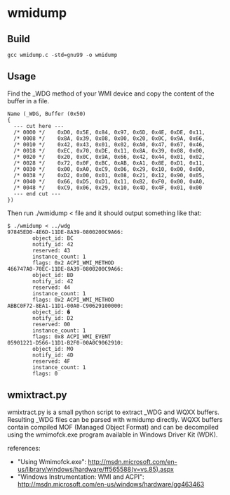 # wmidump

## Build

    gcc wmidump.c -std=gnu99 -o wmidump

## Usage

Find the _WDG method of your WMI device and copy the content of the
buffer in a file.

    Name (_WDG, Buffer (0x50)
    {
      --- cut here ---
      /* 0000 */    0xD0, 0x5E, 0x84, 0x97, 0x6D, 0x4E, 0xDE, 0x11, 
      /* 0008 */    0x8A, 0x39, 0x08, 0x00, 0x20, 0x0C, 0x9A, 0x66, 
      /* 0010 */    0x42, 0x43, 0x01, 0x02, 0xA0, 0x47, 0x67, 0x46, 
      /* 0018 */    0xEC, 0x70, 0xDE, 0x11, 0x8A, 0x39, 0x08, 0x00, 
      /* 0020 */    0x20, 0x0C, 0x9A, 0x66, 0x42, 0x44, 0x01, 0x02, 
      /* 0028 */    0x72, 0x0F, 0xBC, 0xAB, 0xA1, 0x8E, 0xD1, 0x11, 
      /* 0030 */    0x00, 0xA0, 0xC9, 0x06, 0x29, 0x10, 0x00, 0x00, 
      /* 0038 */    0xD2, 0x00, 0x01, 0x08, 0x21, 0x12, 0x90, 0x05, 
      /* 0040 */    0x66, 0xD5, 0xD1, 0x11, 0xB2, 0xF0, 0x00, 0xA0, 
      /* 0048 */    0xC9, 0x06, 0x29, 0x10, 0x4D, 0x4F, 0x01, 0x00
      --- end cut ---
    })

Then run ./wmidump < file and it should output something like that:

    $ ./wmidump < ../wdg
    97845ED0-4E6D-11DE-8A39-0800200C9A66:
            object_id: BC
            notify_id: 42
            reserved: 43
            instance_count: 1
            flags: 0x2 ACPI_WMI_METHOD 
    466747A0-70EC-11DE-8A39-0800200C9A66:
            object_id: BD
            notify_id: 42
            reserved: 44
            instance_count: 1
            flags: 0x2 ACPI_WMI_METHOD 
    ABBC0F72-8EA1-11D1-00A0-C90629100000:
            object_id: �
            notify_id: D2
            reserved: 00
            instance_count: 1
            flags: 0x8 ACPI_WMI_EVENT 
    05901221-D566-11D1-B2F0-00A0C9062910:
            object_id: MO
            notify_id: 4D
            reserved: 4F
            instance_count: 1
            flags: 0

## wmixtract.py

wmixtract.py is a small python script to extract _WDG and WQXX buffers.
Resulting _WDG files can be parsed with wmidump directly.
WQXX buffers contain compiled MOF (Managed Object Format) and can be
decompiled using the wmimofck.exe program available in Windows Driver Kit (WDK).

references:
* "Using Wmimofck.exe": http://msdn.microsoft.com/en-us/library/windows/hardware/ff565588(v=vs.85).aspx
* "Windows Instrumentation: WMI and ACPI": http://msdn.microsoft.com/en-us/windows/hardware/gg463463